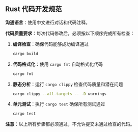 ## Rust 代码开发规范

**沟通语言**：使用中文进行对话和代码注释。

**代码质量要求**：每次代码修改后，必须按以下顺序完成所有检查：

1. **编译检查**：确保代码能够成功编译通过

   ```bash
   cargo build
   ```

2. **代码格式化**：使用 `cargo fmt` 自动格式化代码

   ```bash
   cargo fmt
   ```

3. **静态分析**：运行 `cargo clippy` 检查代码质量和潜在问题

   ```bash
   cargo clippy --all-targets -- -D warnings
   ```

4. **单元测试**：执行 `cargo test` 确保所有测试通过
   ```bash
   cargo test
   ```

**注意**：以上所有步骤都必须通过，不允许提交未通过检查的代码。